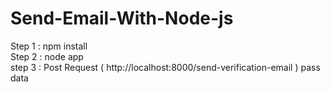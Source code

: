 # Send-Email-With-Node-js

Step 1 : npm install <br>
Step 2 : node app <br>
step 3 : Post Request ( http://localhost:8000/send-verification-email ) pass data 

